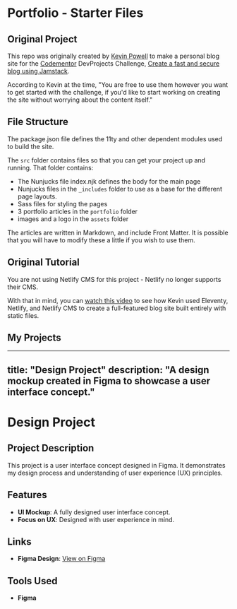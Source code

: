 # Portfolio - Starter Files

## Original Project

This repo was originally created by [Kevin Powell](https://kevinpowell.co) to make a personal blog site for the [Codementor](https://www.codementor.io/) DevProjects Challenge, [Create a fast and secure blog using Jamstack](https://www.codementor.io/projects/web/create-a-fast-and-secure-blog-using-jamstack-c93coupnxb).

According to Kevin at the time, "You are free to use them however you want to get started with the challenge, if you'd like to start working on creating the site without worrying about the content itself."

## File Structure

The package.json file defines the 11ty and other dependent modules used to build the site.

The `src` folder contains files so that you can get your project up and running. That folder contains:

- The Nunjucks file index.njk defines the body for the main page
- Nunjucks files in the `_includes` folder to use as a base for the different page layouts.
- Sass files for styling the pages
- 3 portfolio articles in the `portfolio` folder
- images and a logo in the `assets` folder

The articles are written in Markdown, and include Front Matter. It is possible that you will have to modify these a little if you wish to use them.

## Original Tutorial

You are not using Netlify CMS for this project - Netlify no longer supports their CMS.

With that in mind, you can [watch this video](https://youtu.be/4wD00RT6d-g) to see how Kevin used Eleventy, Netlify, and Netlify CMS to create a full-featured blog site built entirely with static files.

## My Projects

---
title: "Design Project"
description: "A design mockup created in Figma to showcase a user interface concept."
---

# Design Project

## Project Description
This project is a user interface concept designed in Figma. It demonstrates my design process and understanding of user experience (UX) principles.

## Features
- **UI Mockup**: A fully designed user interface concept.
- **Focus on UX**: Designed with user experience in mind.

## Links
- **Figma Design**: [View on Figma](https://www.figma.com/design/vI2aNCYYgSwbngzFxwxDNr/road-less-traveled?node-id=4-10&node-type=FRAME&t=dsNSXE52Iw3ynhsL-0)

## Tools Used
- **Figma**
